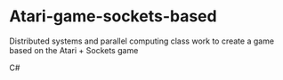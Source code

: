 # Atari-game-sockets-based

Distributed systems and parallel computing class work to create a game based on the Atari + Sockets game

C#
